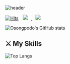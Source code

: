 ![header](https://capsule-render.vercel.app/api?type=waving&color=0:859398,100:1b2030&text=Osongpodo's%20GitHub&animation=fadeIn&fontColor=ffffff&fontSize=30&fontAlignY=40&fontAlign=70&height=250)

[![Hits](https://hits.seeyoufarm.com/api/count/incr/badge.svg?url=https%3A%2F%2Fgithub.com%2FOsongpodo&count_bg=%23292B46&title_bg=%23555555&icon=github.svg&icon_color=%23E7E7E7&title=Github&edge_flat=false)](https://hits.seeyoufarm.com)
<a href="https://qwldnjsp10@gmail.com">
    <img src="http://img.shields.io/badge/Gmail-EA4335?style=flat&logo=Gmail&logoColor=white&link=https://qwldnjsp10@gmail.com"
        style="height : auto; margin-left : 10px; margin-right : 10px;"/>
</a>
<a href="https://discord.com/channels/939183694906814575e">
    <img src="http://img.shields.io/badge/Discord-5865F2?style=flat&logo=Discord&logoColor=white&link=https://qwldnjsp10@gmail.com"
        style="height : auto; margin-left : 10px; margin-right : 10px;"/>
</a>

![Osongpodo's GitHub stats](https://github-readme-stats.vercel.app/api?username=Osongpodo&hide=contribs,prs&show_icons=true&title_color=ffffff&text_color=ffffff&icon_color=627585&bg_color=0,283048,859398&hide_border=true&count_private=true)

## ⚔ My Skills
![Top Langs](https://github-readme-stats.vercel.app/api/top-langs/?username=Osongpodo&title_color=ffffff&text_color=ffffff&icon_color=627585&bg_color=0,283048,859398&layout=compact)

